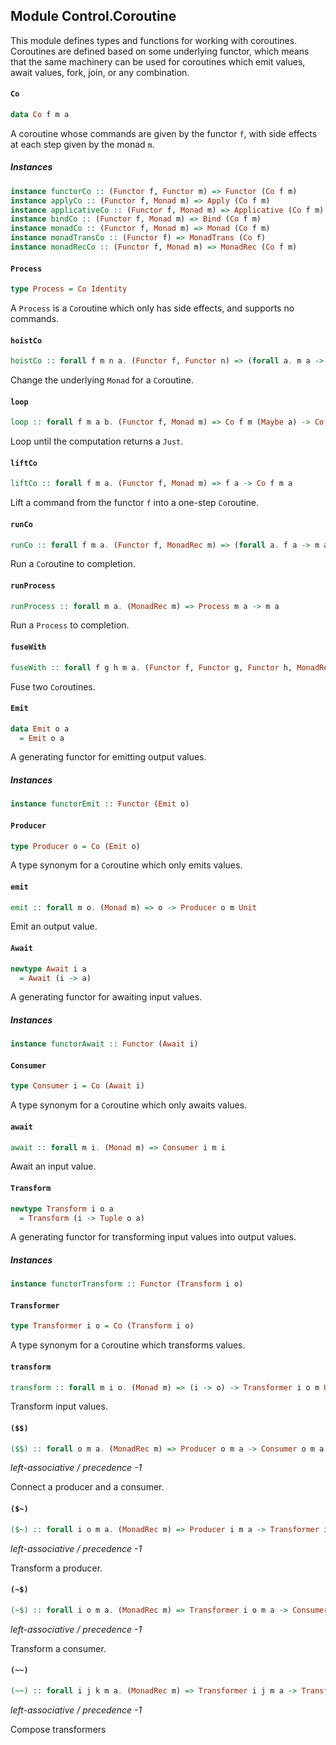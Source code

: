 ## Module Control.Coroutine

This module defines types and functions for working with coroutines.
Coroutines are defined based on some underlying functor, which means that
the same machinery can be used for coroutines which emit values, await values,
fork, join, or any combination.

#### `Co`

``` purescript
data Co f m a
```

A coroutine whose commands are given by the functor `f`, with side effects
at each step given by the monad `m`.

##### Instances
``` purescript
instance functorCo :: (Functor f, Functor m) => Functor (Co f m)
instance applyCo :: (Functor f, Monad m) => Apply (Co f m)
instance applicativeCo :: (Functor f, Monad m) => Applicative (Co f m)
instance bindCo :: (Functor f, Monad m) => Bind (Co f m)
instance monadCo :: (Functor f, Monad m) => Monad (Co f m)
instance monadTransCo :: (Functor f) => MonadTrans (Co f)
instance monadRecCo :: (Functor f, Monad m) => MonadRec (Co f m)
```

#### `Process`

``` purescript
type Process = Co Identity
```

A `Process` is a `Co`routine which only has side effects, and supports no commands.

#### `hoistCo`

``` purescript
hoistCo :: forall f m n a. (Functor f, Functor n) => (forall a. m a -> n a) -> Co f m a -> Co f n a
```

Change the underlying `Monad` for a `Co`routine.

#### `loop`

``` purescript
loop :: forall f m a b. (Functor f, Monad m) => Co f m (Maybe a) -> Co f m a
```

Loop until the computation returns a `Just`.

#### `liftCo`

``` purescript
liftCo :: forall f m a. (Functor f, Monad m) => f a -> Co f m a
```

Lift a command from the functor `f` into a one-step `Co`routine.

#### `runCo`

``` purescript
runCo :: forall f m a. (Functor f, MonadRec m) => (forall a. f a -> m a) -> Co f m a -> m a
```

Run a `Co`routine to completion.

#### `runProcess`

``` purescript
runProcess :: forall m a. (MonadRec m) => Process m a -> m a
```

Run a `Process` to completion.

#### `fuseWith`

``` purescript
fuseWith :: forall f g h m a. (Functor f, Functor g, Functor h, MonadRec m) => (forall a b c. (a -> b -> c) -> f a -> g b -> h c) -> Co f m a -> Co g m a -> Co h m a
```

Fuse two `Co`routines.

#### `Emit`

``` purescript
data Emit o a
  = Emit o a
```

A generating functor for emitting output values.

##### Instances
``` purescript
instance functorEmit :: Functor (Emit o)
```

#### `Producer`

``` purescript
type Producer o = Co (Emit o)
```

A type synonym for a `Co`routine which only emits values.

#### `emit`

``` purescript
emit :: forall m o. (Monad m) => o -> Producer o m Unit
```

Emit an output value.

#### `Await`

``` purescript
newtype Await i a
  = Await (i -> a)
```

A generating functor for awaiting input values.

##### Instances
``` purescript
instance functorAwait :: Functor (Await i)
```

#### `Consumer`

``` purescript
type Consumer i = Co (Await i)
```

A type synonym for a `Co`routine which only awaits values.

#### `await`

``` purescript
await :: forall m i. (Monad m) => Consumer i m i
```

Await an input value.

#### `Transform`

``` purescript
newtype Transform i o a
  = Transform (i -> Tuple o a)
```

A generating functor for transforming input values into output values.

##### Instances
``` purescript
instance functorTransform :: Functor (Transform i o)
```

#### `Transformer`

``` purescript
type Transformer i o = Co (Transform i o)
```

A type synonym for a `Co`routine which transforms values.

#### `transform`

``` purescript
transform :: forall m i o. (Monad m) => (i -> o) -> Transformer i o m Unit
```

Transform input values.

#### `($$)`

``` purescript
($$) :: forall o m a. (MonadRec m) => Producer o m a -> Consumer o m a -> Process m a
```

_left-associative / precedence -1_

Connect a producer and a consumer.

#### `($~)`

``` purescript
($~) :: forall i o m a. (MonadRec m) => Producer i m a -> Transformer i o m a -> Producer o m a
```

_left-associative / precedence -1_

Transform a producer.

#### `(~$)`

``` purescript
(~$) :: forall i o m a. (MonadRec m) => Transformer i o m a -> Consumer o m a -> Consumer i m a
```

_left-associative / precedence -1_

Transform a consumer.

#### `(~~)`

``` purescript
(~~) :: forall i j k m a. (MonadRec m) => Transformer i j m a -> Transformer j k m a -> Transformer i k m a
```

_left-associative / precedence -1_

Compose transformers


